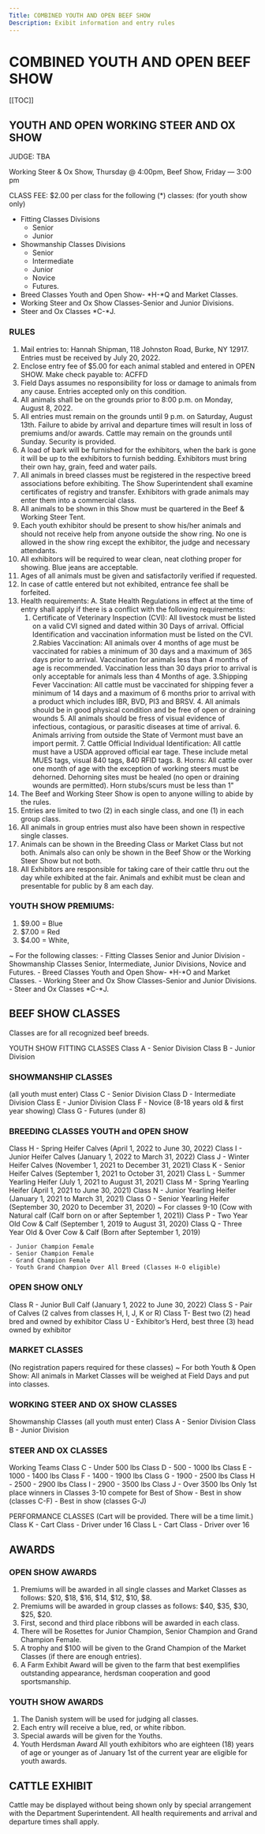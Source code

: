 ```yaml
---
Title: COMBINED YOUTH AND OPEN BEEF SHOW
Description: Exibit information and entry rules
---
```


# COMBINED YOUTH AND OPEN BEEF SHOW

[[TOC]]

## YOUTH AND OPEN WORKING STEER AND OX SHOW
JUDGE: TBA

Working Steer & Ox Show, Thursday @ 4:00pm, Beef Show, Friday — 3:00 pm

  
CLASS FEE: $2.00 per class for the following (*) classes: (for youth show only)
- Fitting Classes Divisions
    - Senior
    - Junior
- Showmanship Classes Divisions
    - Senior
    - Intermediate
    - Junior
    - Novice
    - Futures. 
- Breed Classes Youth and Open Show- *H-*Q and Market Classes. 
- Working Steer and Ox Show Classes-Senior and Junior Divisions. 
- Steer and Ox Classes *C-*J.

### RULES
  1. Mail entries to: Hannah Shipman, 118 Johnston Road, Burke, NY 12917. Entries
must be received by July 20, 2022.
  2. Enclose entry fee of $5.00 for each animal stabled and entered in OPEN SHOW. Make
check payable to: ACFFD
  3. Field Days assumes no responsibility for loss or damage to animals from any cause.
Entries accepted only on this condition.
  4. All animals shall be on the grounds prior to 8:00 p.m. on Monday, August 8, 2022.
  5. All entries must remain on the grounds until 9 p.m. on Saturday, August 13th. Failure
to abide by arrival and departure times will result in loss of premiums and/or awards.
Cattle may remain on the grounds until Sunday. Security is provided.
  6. A load of bark will be furnished for the exhibitors, when the bark is gone it
will be up to the exhibitors to furnish bedding. Exhibitors must bring their own
hay, grain, feed and water pails.
  7. All animals in breed classes must be registered in the respective breed associations
before exhibiting. The Show Superintendent shall examine certificates of registry and
transfer. Exhibitors with grade animals may enter them into a commercial class.
  8. All animals to be shown in this Show must be quartered in the Beef & Working Steer Tent.
  9. Each youth exhibitor should be present to show his/her animals and should not receive
help from anyone outside the show ring. No one is allowed in the show ring except the
exhibitor, the judge and necessary attendants.
  10. All exhibitors will be required to wear clean, neat clothing proper for showing. Blue
jeans are acceptable.
  11. Ages of all animals must be given and satisfactorily verified if requested.
  12. In case of cattle entered but not exhibited, entrance fee shall be forfeited.
  13. Health requirements: 
      A.  State Health Regulations in effect at the time of entry shall apply if there is a
conflict with the following requirements:
      1. Certificate of Veterinary Inspection (CVI): All livestock must be listed on a valid CVI signed and dated within 30 Days of arrival. Official Identification and vaccination information must be listed on the CVI.
	2.Rabies Vaccination: All animals over 4 months of age must be vaccinated for rabies a minimum of 30 days and a maximum of 365 days prior to arrival. Vaccination for animals less than 4 months of age is recommended. Vaccination less than 30 days prior to arrival is only acceptable for animals less than 4 Months of age.
	3.Shipping Fever Vaccination: All cattle must be vaccinated for shipping fever a minimum of 14 days and a maximum of 6 months prior to arrival with a product which includes IBR, BVD, PI3 and BRSV.
	4. All animals should be in good physical condition and be free of open or draining wounds
	5. All animals should be fress of visual evidence of infectious, contagious, or parasitic diseases at time of arrival.
	6. Animals arriving from outside the State of Vermont must bave an import permit.
	7. Cattle Official Individual Identification: All cattle must have a USDA approved official ear tage. These include metal MUES tags, visual 840 tags, 840 RFID tags.
	8. Horns: All cattle over one month of age with the exception of working steers must be dehorned. Dehorning sites must be healed (no open or draining wounds are permitted). Horn stubs/scurs must be less than 1"
  14. The Beef and Working Steer Show is open to anyone willing to abide by the rules.
  15. Entries are limited to two (2) in each single class, and one (1) in each group class.
  16. All animals in group entries must also have been shown in respective single classes.
  17. Animals can be shown in the Breeding Class or Market Class but not both. Animals also
can only be shown in the Beef Show or the Working Steer Show but not both.
  18. All Exhibitors are responsible for taking care of their cattle thru out the day while exhibited at the fair. Animals and exhibit must be clean and presentable for public by 8 am each day.


### YOUTH SHOW PREMIUMS: 
1. $9.00 = Blue
2. $7.00 = Red
3.  $4.00 = White, 

  ~ For the following classes:
    - Fitting Classes Senior and Junior Division
    - Showmanship Classes Senior, Intermediate, Junior Divisions, Novice and Futures. 
    - Breed Classes Youth and Open Show- *H-*O and Market Classes. 
    - Working Steer and Ox Show Classes-Senior and Junior Divisions. 
    - Steer and Ox Classes *C-*J.

## BEEF SHOW CLASSES
Classes are for all recognized beef breeds.

YOUTH SHOW FITTING CLASSES
Class A - Senior Division
Class B - Junior Division

### SHOWMANSHIP CLASSES

(all youth must enter)
Class C - Senior Division
Class D - Intermediate Division
Class E - Junior Division
Class F - Novice (8-18 years old & first year showing)
Class G - Futures (under 8)

### BREEDING CLASSES YOUTH and OPEN SHOW

Class H - Spring Heifer Calves (April 1, 2022 to June 30, 2022) 
Class I - Junior Heifer Calves (January 1, 2022 to March 31, 2022) 
Class J - Winter Heifer Calves (November 1, 2021 to December 31, 2021)
Class K - Senior Heifer Calves (September 1, 2021 to October 31, 2021) 
Class L - Summer Yearling Heifer (July 1, 2021 to August 31, 2021)
Class M - Spring Yearling Heifer (April 1, 2021 to June 30, 2021) 
Class N - Junior Yearling Heifer (January 1, 2021 to March 31, 2021) 
Class O - Senior Yearling Heifer (September 30, 2020 to December 31, 2020) 
~ For classes 9-10 (Cow with Natural calf (Calf born on or after September 1, 2021)) 
Class P - Two Year Old Cow & Calf (September 1, 2019 to August 31, 2020) 
Class Q - Three Year Old & Over Cow & Calf (Born after September 1, 2019) 

    - Junior Champion Female
    - Senior Champion Female
    - Grand Champion Female
    - Youth Grand Champion Over All Breed (Classes H-O eligible)

### OPEN SHOW ONLY
Class R - Junior Bull Calf (January 1, 2022 to June 30, 2022)
Class S - Pair of Calves (2 calves from classes H, I, J, K or R)
Class T- Best two (2) head bred and owned by exhibitor
Class U - Exhibitor’s Herd, best three (3) head owned by exhibitor

### MARKET CLASSES
(No registration papers required for these classes)
  ~ For both Youth & Open Show: All animals in Market Classes will be weighed at Field Days and put into classes.

### WORKING STEER AND OX SHOW CLASSES
Showmanship Classes (all youth must enter)
  Class A - Senior Division
  Class B - Junior Division

### STEER AND OX CLASSES

Working Teams
  Class C - Under 500 lbs
  Class D - 500 - 1000 lbs
  Class E - 1000 - 1400 lbs
  Class F - 1400 - 1900 lbs
  Class G - 1900 - 2500 lbs
  Class H - 2500 - 2900 lbs
  Class I - 2900 - 3500 lbs
  Class J - Over 3500 lbs
Only 1st place winners in Classes 3-10 compete for Best of Show
    - Best in show (classes C-F)
    - Best in show (classes G-J)

PERFORMANCE CLASSES
(Cart will be provided. There will be a time limit.)
  Class K - Cart Class - Driver under 16
  Class L - Cart Class - Driver over 16

## AWARDS
### OPEN SHOW AWARDS

  1. Premiums will be awarded in all single classes and Market Classes as follows: $20, $18,
      $16, $14, $12, $10, $8. 
  2. Premiums will be awarded in group classes as follows: $40, $35, $30, $25, $20.
  3. First, second and third place ribbons will be awarded in each class.
  4. There will be Rosettes for Junior Champion, Senior Champion and Grand Champion Female.
  6. A trophy and $100 will be given to the Grand Champion of the Market Classes (if there are
      enough entries).
  7. A Farm Exhibit Award will be given to the farm that best exemplifies outstanding
      appearance, herdsman cooperation and good sportsmanship.

### YOUTH SHOW AWARDS

1. The Danish system will be used for judging all classes.
2. Each entry will receive a blue, red, or white ribbon.
3. Special awards will be given for the Youths.
4. Youth Herdsman Award
All youth exhibitors who are eighteen (18) years of age or younger as of January 1st of the
current year are eligible for youth awards.

## CATTLE EXHIBIT
Cattle may be displayed without being shown only by special arrangement with the Department
Superintendent. All health requirements and arrival and departure times shall apply.

